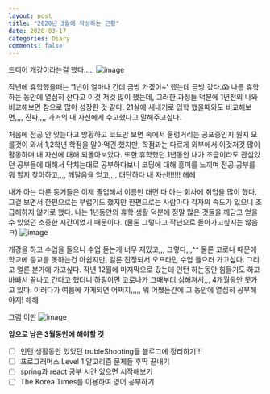 ```yaml
---
layout: post
title: "2020년 3월에 작성하는 근황"
date: 2020-03-17
categories: Diary
comments: false
---
```


드디어 개강이라는걸 했다.....
![image](https://user-images.githubusercontent.com/56791347/76829348-50d04200-6866-11ea-9a57-72c80bd6ad42.png)

작년에 휴학했을때는 '1년이 얼마나 긴데 금방 가겠어~' 했는데 금방 갔다.😱
나름 휴학하는 동안에 열심히 산다고 이것 저것 많이 했는데, 그러한 과정들 덕분에 1년전의 나와 비교해보면 참으로 많이 성장한 것 같다.
21살에 새내기로 입학 했을때와도 비교해보면,,,, 진짜,,,, 과거의 내 자신에게 수고했다고 말해주고싶다.

처음에 전공 안 맞는다고 방황하고 코드만 보면 속에서 울렁거리는 공포증인지 뭔지 모를것이 와서 1,2학년 학점을 말아먹긴 했지만, 학점과는 다르게 외부에서 이것저것 많이 활동하며 내 자신에 대해 되돌아보았다.
또한 휴학했던 1년동안 내가 조금이라도 관심있던 공부들에 대해서 닥치는대로 공부하다보니 코딩에 대해 흥미를 느끼며 전공 공부를 뭐 할지 찾아하고,,,, 깨달음을 얻고,,,, 대단하다 내 자신!!!!!! 헤헤

내가 아는 다른 동기들은 이제 졸업해서 이름만 대면 다 아는 회사에 취업을 많이 했다.
그걸 보면서 한편으로는 부럽기도 했지만 한편으로는 사람마다 각자의 속도가 있으니 조급해하지 않기로 했다.
나는 1년동안의 휴학 생활 덕분에 정말 많은 것들을 깨닫고 얻을 수 있었던 소중한 시간이었기 때문이다. (물론 그렇다고 작년으로 돌아가고싶지는 않음ㅋ)
![image](https://user-images.githubusercontent.com/56791347/76829327-40b86280-6866-11ea-9b53-c87af4f6c645.png)

개강을 하고 수업을 들으니 수업 듣는게 너무 재밌고,,, 그렇다,,,^^
물론 코로나 때문에 학교에 등교를 못하는건 아쉽지만, 얼른 진정되서 오프라인 수업 들으러 가고싶다.
그리고 얼른 본가에 가고싶다. 작년 12월에 마지막으로 갔는데 인턴 하는동안 힘들기도 하고 바빠서 끝나고 간다고 했더니 하필이면 코로나가 그때부터 심해져서,,, 4개월동안 못가고 있다. 이러다가 여름에 가게되면 어쩌지,,,,,
뭐 어쨌든간에 그 동안에 열심히 공부해야지! 헤헤

그럼 이만
![image](https://user-images.githubusercontent.com/56791347/76829415-7f4e1d00-6866-11ea-84a4-c7bc32c89648.png)
 
**앞으로 남은 3월동안에 해야할 것**
- [ ] 인턴 생활동안 있었던 trubleShooting들 블로그에 정리하기!!!
- [ ] 프로그래머스 Level 1 알고리즘 문제들 후딱 끝내기
- [ ] spring과 react 공부 시간 있으면 시작해보기
- [ ] The Korea Times를 이용하여 영어 공부하기

